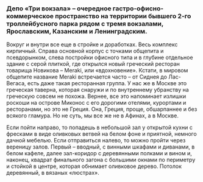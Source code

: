 ### Депо «Три вокзала» – очередное гастро-офисно-коммерческое пространство на территории бывшего 2-го троллейбусного парка рядом с тремя вокзалами, Ярославским, Казанским и Ленинградским. 
Вокруг и внутри все еще в стройке и доработках. Весь комплекс кирпичный. Справа основной корпус с точками общепита и псевдорынком, слева постройки офисного типа и в глубине отдельное здание с серой плиткой, где открылся новый греческий ресторан товарища Новикова – Meraki, или «вдохновение». Кстати, в мировом общепите название Meraki встречается часто – от Сиднея до Лас-Вегаса, есть даже такая ресторанная группа. У нас же в Москве это греческая таверна, которая снаружи и по внутреннему убранству на греческую совсем не похожа. Вернее, все это напоминает излишки роскоши на острове Миконос с его дорогими отелями, курортами и ресторанами, но это не Греция. Она, Греция, проще, обшарпаннее и без всякого гламура. Но не суть, мы все же не в Афинах, а в Москве.

Если пойти направо, то попадешь в небольшой зал у открытой кухни с фресками в виде оливковых ветвей на белом фоне и приятной, немного дачной мебелью. Если отправиться налево, то можно пройти через вереницу залов. Первый – вводный, с винными шкафами и диванами, в белом кафеле, далее зал-коридор с деревянными полками и вином и, наконец, квадрат финального загона с большими окнами по периметру и стойкой в центре, которая обнимает оливковое дерево. Потолок деревянный, в вязаных «люстрах».